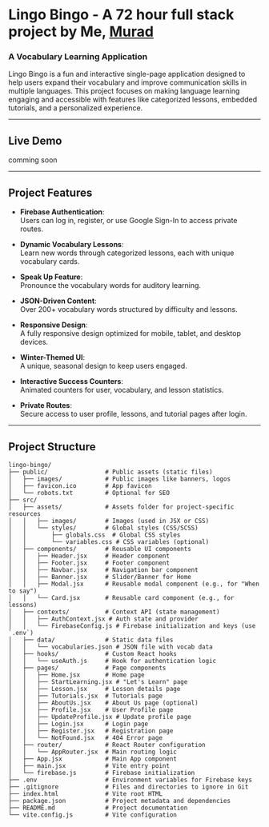 # **Lingo Bingo** - A 72 hour full stack project by Me, [Murad](facebook.com/imurad.12)

### A Vocabulary Learning Application

Lingo Bingo is a fun and interactive single-page application designed to help users expand their vocabulary and improve communication skills in multiple languages. This project focuses on making language learning engaging and accessible with features like categorized lessons, embedded tutorials, and a personalized experience.

---

## **Live Demo**

comming soon

---

## **Project Features**

- **Firebase Authentication**:  
  Users can log in, register, or use Google Sign-In to access private routes.

- **Dynamic Vocabulary Lessons**:  
  Learn new words through categorized lessons, each with unique vocabulary cards.

- **Speak Up Feature**:  
  Pronounce the vocabulary words for auditory learning.

- **JSON-Driven Content**:  
  Over 200+ vocabulary words structured by difficulty and lessons.

- **Responsive Design**:  
  A fully responsive design optimized for mobile, tablet, and desktop devices.

- **Winter-Themed UI**:  
  A unique, seasonal design to keep users engaged.

- **Interactive Success Counters**:  
  Animated counters for user, vocabulary, and lesson statistics.

- **Private Routes**:  
  Secure access to user profile, lessons, and tutorial pages after login.

---

## **Project Structure**

```
lingo-bingo/
├── public/                # Public assets (static files)
│   ├── images/            # Public images like banners, logos
│   ├── favicon.ico        # App favicon
│   └── robots.txt         # Optional for SEO
├── src/
│   ├── assets/            # Assets folder for project-specific resources
│   │   ├── images/        # Images (used in JSX or CSS)
│   │   └── styles/        # Global styles (CSS/SCSS)
│   │       ├── globals.css  # Global CSS styles
│   │       └── variables.css # CSS variables (optional)
│   ├── components/        # Reusable UI components
│   │   ├── Header.jsx     # Header component
│   │   ├── Footer.jsx     # Footer component
│   │   ├── Navbar.jsx     # Navigation bar component
│   │   ├── Banner.jsx     # Slider/Banner for Home
│   │   ├── Modal.jsx      # Reusable modal component (e.g., for "When to say")
│   │   └── Card.jsx       # Reusable card component (e.g., for lessons)
│   ├── contexts/          # Context API (state management)
│   │   ├── AuthContext.jsx # Auth state and provider
│   │   └── FirebaseConfig.js # Firebase initialization and keys (use `.env`)
│   ├── data/              # Static data files
│   │   └── vocabularies.json # JSON file with vocab data
│   ├── hooks/             # Custom React hooks
│   │   └── useAuth.js     # Hook for authentication logic
│   ├── pages/             # Page components
│   │   ├── Home.jsx       # Home page
│   │   ├── StartLearning.jsx # "Let's Learn" page
│   │   ├── Lesson.jsx     # Lesson details page
│   │   ├── Tutorials.jsx  # Tutorials page
│   │   ├── AboutUs.jsx    # About Us page (optional)
│   │   ├── Profile.jsx    # User Profile page
│   │   ├── UpdateProfile.jsx # Update profile page
│   │   ├── Login.jsx      # Login page
│   │   ├── Register.jsx   # Registration page
│   │   └── NotFound.jsx   # 404 Error page
│   ├── router/            # React Router configuration
│   │   └── AppRouter.jsx  # Main routing logic
│   ├── App.jsx            # Main App component
│   ├── main.jsx           # Vite entry point
│   └── firebase.js        # Firebase initialization
├── .env                   # Environment variables for Firebase keys
├── .gitignore             # Files and directories to ignore in Git
├── index.html             # Vite root HTML
├── package.json           # Project metadata and dependencies
├── README.md              # Project documentation
└── vite.config.js         # Vite configuration
```
